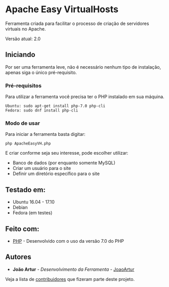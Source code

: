 # Apache Easy VirtualHosts

Ferramenta criada para facilitar o processo de criação de servidores virtuais no Apache.

Versão atual: 2.0

## Iniciando

Por ser uma ferramenta leve, não é necessário nenhum tipo de instalação, apenas siga o único pré-requisito.

### Pré-requisitos

Para utilizar a ferramenta você precisa ter o PHP instalado em sua máquina.

```
Ubuntu: sudo apt-get install php-7.0 php-cli
Fedora: sudo dnf install php-cli
```

### Modo de usar

Para iniciar a ferramenta basta digitar:

```
php ApacheEasyVH.php
```

E criar conforme seja seu interesse, pode escolher utilizar:

- Banco de dados (por enquanto somente MySQL)
- Criar um usuário para o site
- Definir um diretório específico para o site

## Testado em:

- Ubuntu 16.04 - 17.10
- Debian
- Fedora (em testes)

## Feito com:

* [PHP](http://php.net/) - Desenvolvido com o uso da versão 7.0 do PHP

## Autores

* **João Artur** - *Desenvolvimento da Ferramenta* - [JoaoArtur](https://github.com/JoaoArtur)

Veja a lista de [contribuidores](https://github.com/anhaxteam/Apache-Virtual-Hosts/contributors) que fizeram parte deste projeto.
